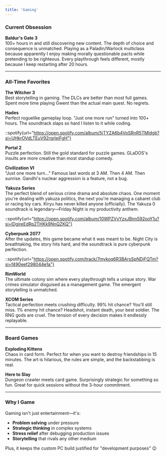 ```yaml
---
title: 'Gaming'
---
```


### Current Obsession

**Baldur's Gate 3**  
100+ hours in and still discovering new content. The depth of choice and consequence is unmatched. Playing as a Paladin/Warlock multiclass because apparently I enjoy making morally questionable pacts while pretending to be righteous. Every playthrough feels different, mostly because I keep restarting after 20 hours.

---

### All-Time Favorites

**The Witcher 3**  
Best storytelling in gaming. The DLCs are better than most full games. Spent more time playing Gwent than the actual main quest. No regrets.

**Hades**  
Perfect roguelike gameplay loop. "Just one more run" turned into 100+ hours. The soundtrack slaps so hard I listen to it while coding.

::spotify{url="https://open.spotify.com/album/5jTYZA6b4VoSRnR5TMldgb?si=UHkrOVdLTEuV92rgrleiFgH"}

**Portal 2**  
Puzzle perfection. Still the gold standard for puzzle games. GLaDOS's insults are more creative than most standup comedy.

**Civilization VI**  
"Just one more turn..." Famous last words at 3 AM. Then 4 AM. Then sunrise. Gandhi's nuclear aggression is a feature, not a bug.

**Yakuza Series**  
The perfect blend of serious crime drama and absolute chaos. One moment you're dealing with yakuza politics, the next you're managing a cabaret club or racing toy cars. Kiryu has never killed anyone (officially). The Yakuza 0 soundtrack is legendary—Friday Night is my productivity anthem.

::spotify{url="https://open.spotify.com/album/10WPZVyYzxJBnn592ooY1u?si=lDgireEdRp2THKk9NnQZKQ"}

**Cyberpunk 2077**  
After the updates, this game became what it was meant to be. Night City is breathtaking, the story hits hard, and the soundtrack is pure cyberpunk perfection.

::spotify{url="https://open.spotify.com/track/7mykoq6R3BArsSpNDjFQTm?si=f490eef298044e1a"}

**RimWorld**  
The ultimate colony sim where every playthrough tells a unique story. War crimes simulator disguised as a management game. The emergent storytelling is unmatched.

**XCOM Series**  
Tactical perfection meets crushing difficulty. 99% hit chance? You'll still miss. 1% enemy hit chance? Headshot, instant death, your best soldier. The RNG gods are cruel. The tension of every decision makes it endlessly replayable.

---

### Board Games

**Exploding Kittens**  
Chaos in card form. Perfect for when you want to destroy friendships in 15 minutes. The art is hilarious, the rules are simple, and the backstabbing is real.

**Here to Slay**  
Dungeon crawler meets card game. Surprisingly strategic for something so fun. Great for quick sessions without the 3-hour commitment.

---

### Why I Game

Gaming isn't just entertainment—it's:
- **Problem solving** under pressure
- **Strategic thinking** in complex systems  
- **Stress relief** after debugging production issues
- **Storytelling** that rivals any other medium

Plus, it keeps the custom PC build justified for "development purposes" 😉
